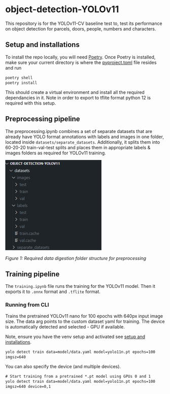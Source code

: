 # object-detection-YOLOv11

This repository is for the YOLOv11-CV baseline test to, test its performance on object detection for parcels, doors, people, numbers and characters. 

## Setup and installations 

To install the repo locally, you will need [Poetry](https://python-poetry.org/). Once Poetry is installed, make sure your current directory is where the [pyproject.toml](pyproject.toml) file resides and run 
```
poetry shell
poetry install
```
This should create a virtual environment and install all the required dependancies in it. Note in order to export to tflite format python 12 is required with this setup.

## Preprocessing pipeline 

The preprocessing.ipynb combines a set of separate datasets that are already have YOLO format annotations with labels and images in one folder, located inside `datasets/separate_datasets`. Additionally, it splits them into 60-20-20 train-val-test splits and places them in appropriate labels & images folders as required for YOLOv11 training.

![Data Folder Structure](assets/data_structure.png)

*Figure 1: Required data digestion folder structure for preprocessing*

## Training pipeline

The `training.ipynb` file runs the training for the YOLOv11 model. Then it exports it to `.onnx` format and `.tflite` format.

### Running from CLI

Trains the pretrained YOLOv11 nano for 100 epochs with 640px input image size. The data arg points to the custom dataset yaml for training. The device is automatically detected and selected - GPU if available.

Note, ensure you have the venv setup and activated see [setup and installations](#setup-and-installations).

```
yolo detect train data=model/data.yaml model=yolo11n.pt epochs=100 imgsz=640
```

You can also specify the device (and multiple devices).

```
# Start training from a pretrained *.pt model using GPUs 0 and 1
yolo detect train data=model/data.yaml model=yolo11n.pt epochs=100 imgsz=640 device=0,1
```